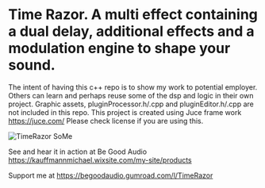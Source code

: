 

# Time Razor. A multi effect containing a dual delay, additional effects and a modulation engine to shape your sound.

The intent of having this c++ repo is to show my work to potential employer. Others can learn and perhaps reuse some of the dsp and logic in their own project. 
Graphic assets, pluginProcessor.h/.cpp and pluginEditor.h/.cpp are not included in this repo. 
This project is created using Juce frame work https://juce.com/ Please check license if you are using this.  







![TimeRazor SoMe](https://github.com/kauffmann/Dual-Delay-MFX/assets/960864/aedef7e8-fe8a-45a2-a633-79ec99c7cbdd)









See and hear it in action at Be Good Audio   https://kauffmannmichael.wixsite.com/my-site/products

Support me at https://begoodaudio.gumroad.com/l/TimeRazor


